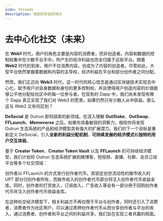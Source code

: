 ```yaml
---
icon: threads
description: 找到你存在的地方
---
```


# 去中心化社交（未来）

在 **Web1** 时代，用户的角色主要是内容的消费者，而非创造者。内容和数据的控制权集中在少数平台手中，所产生的经济利益也完全归属于这些平台。随着 **Web2** 时代的到来，用户不仅消费内容，也成为了内容的创造者。尽管如此，大型平台依然掌握着数据和内容的主导权，经济利益在平台和部分创作者之间分配。

然而，我们正迈向 **Web3** 时代，这一时代的核心信念是通过区块链技术实现去中心化，赋予用户对自身数据和身份的更多控制权，并且使得用户创造内容的价值能够公平地分配给社区中的每一位参与者。在现有的 Dapp 中，我们尚未发现有哪个 Dapp 真正实现了我们对 Web3 的愿景。如果仍然只有少数人从中获益，那么这与 Web2 又有何区别？

**DeSocial** 是 Outrun 即将探索的新领域。在深入理解 **OutStake**、**OutSwap**、**FFLaunch**、**Memeverse** 之后，如果你具备敏锐的洞察力，相信你将发现 Outrun 生态系统的产品和经济模型具有强大的扩展潜力。我们的下一个目标是重新定义 DeSocial，引入**全新的利益分配机制**、**可持续发展的经济模式**和**独特的用户交互体验**。

基于 **Creator Token**、**Creator Token Vault** 以及 **FFLaunch** 的可持续经济模型，我们计划将 Outrun 生态系统扩展到微博客、短视频、直播、社群、会员订阅平台等多个社交领域：

创作者以 FFLaunch 的方式发行创作者代币。其锁定创世流动性的做市收入的 UPT 部分归创作者所有，而做市收入的创作者代币部分将注入创作者代币收益金库。同时，创作者的打赏收入，订阅收入，广告收入等会有一部分用于回购创作者代币并注入创作者代币收益金库。

在这种社交经济模型下，相关利益方不再仅限于平台与创作者，同时还引入了消费者，消费者作为社区用户，可以通过质押创作者代币从而分享创作者与平台的收入，通过消费者、创作者和平台之间的利益共享，我们旨在实现三者共赢的局面。
